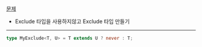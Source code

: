 [문제](https://www.typescriptlang.org/play?#code/PQKgUABBAsDMEFoIFEAeBjANgVwCYFNJEETSiAjATwgC0ALfRgOwHMIAKAAQC8HmWAlBADEgGyHAA2Mjy2AJaYALghlMR2JjID2TMEWF6IgCcnAHN06oAAwAqZwAujgHEGIZgKo2IgA1XAn02uIgDCGIgCPHAFKaIQAGFwFDxwBFxiEAcCcAPMcANVaDAFobAUvHowBJGwFrOhzQsPHwAHgsAGghHAD4zQB9OiEAXcerAGoHASrG4wAHJiEApUcADmohAG1rAEDW4wA5BwBSxgDpTCEAIMcAdoYAuCbNF+QBnInlKAAd8CAAlfGXsBQgAXggAWUocnAJ8gHIAQ1uIAB8IW-In19v0W5KH27KEGAwDeHxebx+REWZgmgIA4jJ5AAJbDkOwQQAvPYAGOtmEDo8nkG2Ws2BK3QdFGACtlqMNAAnFjAODAADWGjAIGAOlAEAA+vyBYKBRBADejWOsEEAKvOAHZaIKFAKQdfKFyt5EE5OnWW3Olww1wKxVKgNOFgg+FQ8nwTFwy1KEAA-BAmPgAG74OkQXEWbkgJUqwUQQAyi4ASocAHUsQQAA8zUg76-fy1VyZABbDb0+QQTXbADeKAAjth7pgSmgtug0wBfCAAMzpGkTb04GYQ5ILmEtLH2wGw8jky1uGs223Q92W+xOEAA2kRi-hS-lkHmC-kLlc8ndHuD3p8Ib83o8yn8wV8fmV91PUCX5HOF5glzrcjd-hvD9u-uuvh999uT0Uzxer-mb2XXVV2WeQ6WUNhXiYbBE3IN1wXYdghGOQFnQ0GRcAEEoADE1FLTQmE-UDwNYcFoNgt1vzAABdb0Y1jCBABOmwAZcYgQALpsAEZr6L9eMwFAIhAUAVAnAFemiBAFeawACcbiHE8QJIkSWAMkKWpWkGSZWBgHuJhlgAdzdVl2SgITROxXF8UJYlSWWckqRpelGWZZYNBwbstFWIymMAD06ICMKJABOWsy5MsxTrOUuy1LZDkuSAA)

- Exclude 타입을 사용하지않고 Exclude 타입 만들기

---

```ts
type MyExclude<T, U> = T extends U ? never : T;
```
